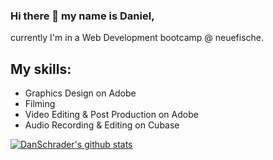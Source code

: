 ### Hi there 👋 my name is Daniel,

currently I'm in a Web Development bootcamp @ neuefische.

## My skills:

- Graphics Design on Adobe
- Filming
- Video Editing & Post Production on Adobe
- Audio Recording & Editing on Cubase

[![DanSchrader's github stats](https://github-readme-stats.vercel.app/api?username=DanSchrader)](https://github.com/anuraghazra/github-readme-stats)

<!--
**DanSchrader/DanSchrader** is a ✨ _special_ ✨ repository because its `README.md` (this file) appears on your GitHub profile.

Here are some ideas to get you started:

- 🔭 I’m currently working on ...
- 🌱 I’m currently learning ...
- 👯 I’m looking to collaborate on ...
- 🤔 I’m looking for help with ...
- 💬 Ask me about ...
- 📫 How to reach me: ...
- 😄 Pronouns: ...
- ⚡ Fun fact: ...
-->
